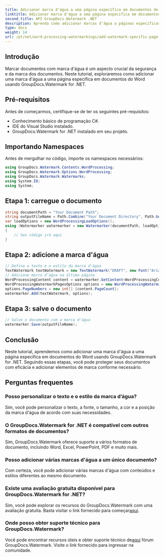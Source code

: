 ```yaml
---
title: Adicionar marca d'água a uma página específica em documentos do Word
linktitle: Adicionar marca d'água a uma página específica em documentos do Word
second_title: API GroupDocs.Watermark .NET
description: Aprenda como adicionar marcas d’água a páginas específicas em documentos do Word usando GroupDocs para .NET. Proteja seu conteúdo sem esforço.
type: docs
weight: 14
url: /pt/net/word-processing-watermarkings/add-watermark-specific-page-word-docs/
---
```

## Introdução
Marcar documentos com marca d'água é um aspecto crucial da segurança e da marca dos documentos. Neste tutorial, exploraremos como adicionar uma marca d'água a uma página específica em documentos do Word usando GroupDocs.Watermark for .NET.
## Pré-requisitos
Antes de começarmos, certifique-se de ter os seguintes pré-requisitos:
- Conhecimento básico de programação C#.
- IDE do Visual Studio instalado.
- GroupDocs.Watermark for .NET instalado em seu projeto.

## Importando Namespaces
Antes de mergulhar no código, importe os namespaces necessários:
```csharp
using GroupDocs.Watermark.Contents.WordProcessing;
using GroupDocs.Watermark.Options.WordProcessing;
using GroupDocs.Watermark.Watermarks;
using System.IO;
using System;
```
## Etapa 1: carregue o documento
```csharp
string documentPath = "Your Document Path";
string outputFileName = Path.Combine("Your Document Directory", Path.GetFileName(documentPath));
var loadOptions = new WordProcessingLoadOptions();
using (Watermarker watermarker = new Watermarker(documentPath, loadOptions))
{
    // Seu código irá aqui
}
```
## Etapa 2: adicione a marca d'água
```csharp
// Defina o texto e o estilo da marca d'água
TextWatermark textWatermark = new TextWatermark("DRAFT", new Font("Arial", 42));
// Adicione marca d’água na última página
WordProcessingContent content = watermarker.GetContent<WordProcessingContent>();
WordProcessingWatermarkPagesOptions options = new WordProcessingWatermarkPagesOptions();
options.PageNumbers = new int[] {content.PageCount};
watermarker.Add(textWatermark, options);
```
## Etapa 3: salve o documento
```csharp
// Salve o documento com a marca d'água
watermarker.Save(outputFileName);
```

## Conclusão
Neste tutorial, aprendemos como adicionar uma marca d'água a uma página específica em documentos do Word usando GroupDocs.Watermark for .NET. Seguindo essas etapas, você pode proteger seus documentos com eficácia e adicionar elementos de marca conforme necessário.
## Perguntas frequentes
### Posso personalizar o texto e o estilo da marca d’água?
Sim, você pode personalizar o texto, a fonte, o tamanho, a cor e a posição da marca d'água de acordo com suas necessidades.
### O GroupDocs.Watermark for .NET é compatível com outros formatos de documentos?
Sim, GroupDocs.Watermark oferece suporte a vários formatos de documento, incluindo Word, Excel, PowerPoint, PDF e muito mais.
### Posso adicionar várias marcas d'água a um único documento?
Com certeza, você pode adicionar várias marcas d'água com conteúdos e estilos diferentes ao mesmo documento.
### Existe uma avaliação gratuita disponível para GroupDocs.Watermark for .NET?
 Sim, você pode explorar os recursos do GroupDocs.Watermark com uma avaliação gratuita. Basta visitar o link fornecido para começar[aqui](https://releases.groupdocs.com/).
### Onde posso obter suporte técnico para GroupDocs.Watermark?
 Você pode encontrar recursos úteis e obter suporte técnico de[aqui](https://forum.groupdocs.com/c/watermark/19) fórum GroupDocs.Watermark. Visite o link fornecido para ingressar na comunidade.